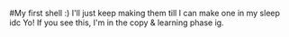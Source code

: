#My first shell :)
I'll just keep making them till I can make one in my sleep idc
Yo! If you see this, I'm in the copy & learning phase ig. 
